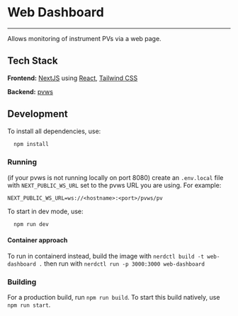 # Web Dashboard

---

Allows monitoring of instrument PVs via a web page.

## Tech Stack

**Frontend:** [NextJS](https://nextjs.org/) using [React](https://react.dev/), [Tailwind CSS](https://tailwindcss.com/)

**Backend:** [pvws](https://github.com/ornl-epics/pvws)

## Development

To install all dependencies, use: 
```bash
  npm install
```

### Running

(if your pvws is not running locally on port 8080) create an `.env.local` file with `NEXT_PUBLIC_WS_URL` set to the pvws URL you are using. For example:

```.env.local
NEXT_PUBLIC_WS_URL=ws://<hostname>:<port>/pvws/pv
```

To start in dev mode, use:

```bash
  npm run dev
```

#### Container approach
To run in containerd instead, build the image with `nerdctl build -t web-dashboard .`
then run with `nerdctl run -p 3000:3000 web-dashboard`

### Building
For a production build, run `npm run build`. To start this build natively, use `npm run start`.

